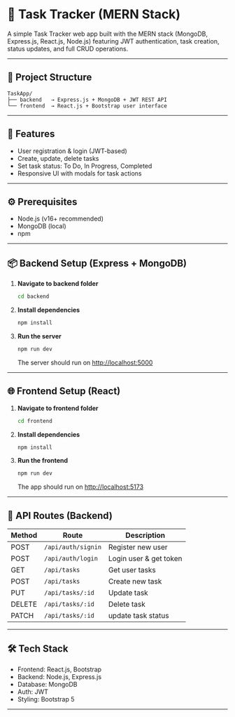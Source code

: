 # 📝 Task Tracker (MERN Stack)

A simple Task Tracker web app built with the MERN stack (MongoDB, Express.js, React.js, Node.js) featuring JWT authentication, task creation, status updates, and full CRUD operations.

---

## 📁 Project Structure

```
TaskApp/
├── backend   → Express.js + MongoDB + JWT REST API
└── frontend  → React.js + Bootstrap user interface

```

---

## 🚀 Features

- User registration & login (JWT-based)
- Create, update, delete tasks
- Set task status: To Do, In Progress, Completed
- Responsive UI with modals for task actions

---

## ⚙️ Prerequisites

- Node.js (v16+ recommended)
- MongoDB (local)
- npm

---

## 📦 Backend Setup (Express + MongoDB)

1. **Navigate to backend folder**
   ```bash
   cd backend
   ```

2. **Install dependencies**
   ```bash
   npm install
   ```


3. **Run the server**
   ```bash
   npm run dev
   ```

   The server should run on [http://localhost:5000](http://localhost:5000)

---

## 🌐 Frontend Setup (React)

1. **Navigate to frontend folder**
   ```bash
   cd frontend
   ```

2. **Install dependencies**
   ```bash
   npm install
   ```

3. **Run the frontend**
   ```bash
   npm run dev
   ```

   The app should run on [http://localhost:5173](http://localhost:5173)

---

## 🔗 API Routes (Backend)

| Method | Route                  | Description           |
|--------|------------------------|-----------------------|
| POST   | `/api/auth/signin`     | Register new user     |
| POST   | `/api/auth/login`      | Login user & get token|
| GET    | `/api/tasks`           | Get user tasks        |
| POST   | `/api/tasks`           | Create new task       |
| PUT    | `/api/tasks/:id`       | Update task           |
| DELETE | `/api/tasks/:id`       | Delete task           |
| PATCH  | `/api/tasks/:id`       | update task status    |

---

## 🛠 Tech Stack

- Frontend: React.js, Bootstrap
- Backend: Node.js, Express.js
- Database: MongoDB
- Auth: JWT
- Styling: Bootstrap 5

---
